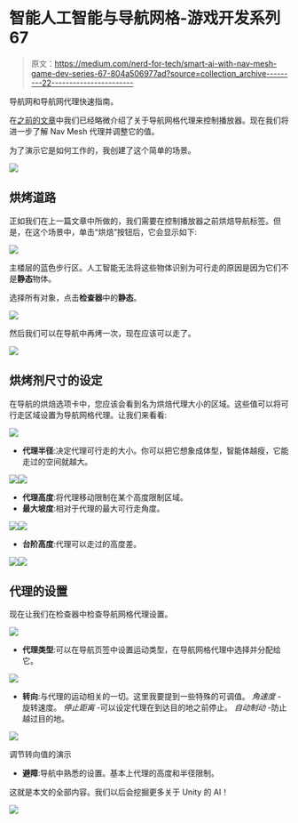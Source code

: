 # 智能人工智能与导航网格-游戏开发系列 67

> 原文：<https://medium.com/nerd-for-tech/smart-ai-with-nav-mesh-game-dev-series-67-804a506977ad?source=collection_archive---------22----------------------->

导航网和导航网代理快速指南。

在[之前的文章](https://sj-jason-liu.medium.com/point-and-click-and-move-game-dev-series-66-b1e34f396da6)中我们已经略微介绍了关于导航网格代理来控制播放器。现在我们将进一步了解 Nav Mesh 代理并调整它的值。

为了演示它是如何工作的，我创建了这个简单的场景。

![](img/faa374b993db77eaaabc23a20e4d54fb.png)

## 烘烤道路

正如我们在上一篇文章中所做的，我们需要在控制播放器之前烘焙导航标签。但是，在这个场景中，单击“烘焙”按钮后，它会显示如下:

![](img/fc3284905fcdd9734fad791fc22321cc.png)

主楼层的蓝色步行区。人工智能无法将这些物体识别为可行走的原因是因为它们不是**静态**物体。

选择所有对象，点击**检查器**中的**静态**。

![](img/ab3afca5f4f98a097bef7f9e50876c2a.png)

然后我们可以在导航中再烤一次，现在应该可以走了。

![](img/4358d949bb3ce76cec8d0250a4d2c183.png)

## 烘烤剂尺寸的设定

在导航的烘焙选项卡中，您应该会看到名为烘焙代理大小的区域。这些值可以将可行走区域设置为导航网格代理。让我们来看看:

![](img/123981999b10b08cf117452d56277498.png)

*   **代理半径**:决定代理可行走的大小。你可以把它想象成体型，智能体越瘦，它能走过的空间就越大。

![](img/c939394ccbffaf43c00618992d87cfd5.png)![](img/500882b6f146c7894cfab14699f5847c.png)

*   **代理高度**:将代理移动限制在某个高度限制区域。
*   **最大坡度**:相对于代理的最大可行走角度。

![](img/827c8f8e95dde0499f0d559ddd2c7563.png)![](img/8287b41d910a4d0c09fe126040b1fd60.png)

*   **台阶高度**:代理可以走过的高度差。

![](img/de13b924741c64aed1a2135ac2a5c51f.png)![](img/5165c40cb7a4a64cd89b14b5da9ec229.png)

## 代理的设置

现在让我们在检查器中检查导航网格代理设置。

![](img/6e104b5ec5d4fec5fbc945f9e548d1b5.png)

*   **代理类型**:可以在导航页签中设置运动类型，在导航网格代理中选择并分配给它。

![](img/24100bff40b268eb43d10a7ebff5459b.png)

*   **转向**:与代理的运动相关的一切。这里我要提到一些特殊的可调值。
    *角速度* -旋转速度。
    *停止距离* -可以设定代理在到达目的地之前停止。
    *自动制动* -防止越过目的地。

![](img/28fca6083bb25272996ac244971a8679.png)

调节转向值的演示

*   **避障**:导航中熟悉的设置。基本上代理的高度和半径限制。

这就是本文的全部内容。我们以后会挖掘更多关于 Unity 的 AI！

![](img/151763a8a81e67c72b3fe25d2133dbf8.png)